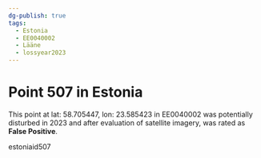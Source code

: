 ```yaml
---
dg-publish: true
tags:
  - Estonia
  - EE0040002
  - Lääne
  - lossyear2023
---
```


# Point 507 in Estonia

This point at lat: 58.705447, lon: 23.585423 in EE0040002 was potentially disturbed in 2023 and after evaluation of satellite imagery, was rated as **False Positive**.



estoniaid507